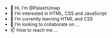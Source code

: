 - 👋 Hi, I’m @PalashUmap
- 👀 I’m interested in HTML, CSS and JavaScript
- 🌱 I’m currently learning HTML and CSS
- 💞️ I’m looking to collaborate on ...
- 📫 How to reach me ...

<!---
PalashUmap/PalashUmap is a ✨ special ✨ repository because its `README.md` (this file) appears on your GitHub profile.
You can click the Preview link to take a look at your changes.
--->
